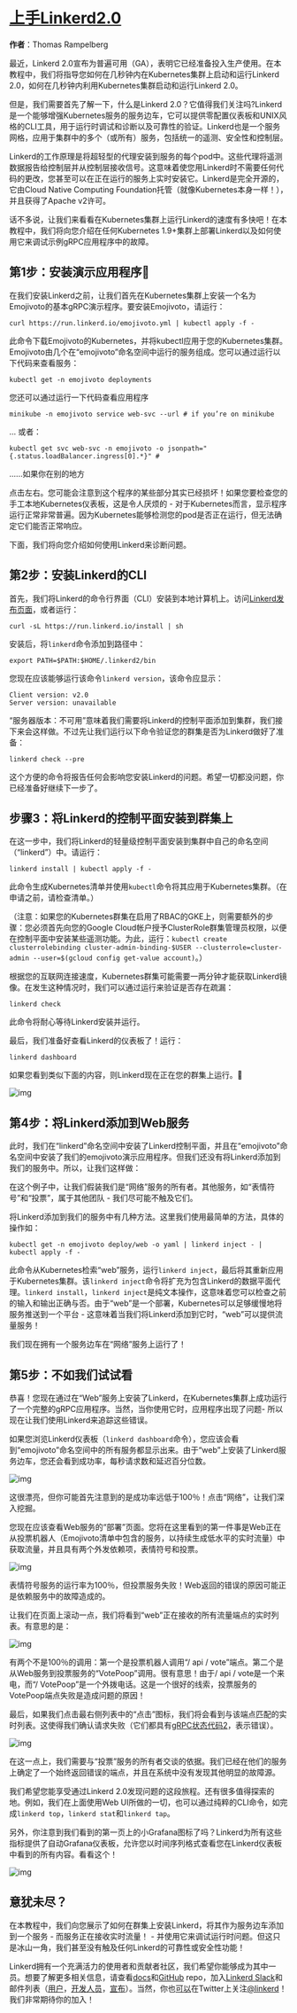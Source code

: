 # [上手Linkerd2.0](<https://kubernetes.io/blog/2018/09/18/hands-on-with-linkerd-2.0/>)

**作者**：Thomas Rampelberg

最近，Linkerd 2.0宣布为普遍可用（GA），表明它已经准备投入生产使用。在本教程中，我们将指导您如何在几秒钟内在Kubernetes集群上启动和运行Linkerd 2.0，如何在几秒钟内利用Kubernetes集群启动和运行Linkerd 2.0。

但是，我们需要首先了解一下，什么是Linkerd 2.0？它值得我们关注吗?Linkerd是一个能够增强Kubernetes服务的服务边车，它可以提供零配置仪表板和UNIX风格的CLI工具，用于运行时调试和诊断以及可靠性的验证。Linkerd也是一个服务网格，应用于集群中的多个（或所有）服务，包括统一的遥测、安全性和控制层。 

Linkerd的工作原理是将超轻型的代理安装到服务的每个pod中。这些代理将遥测数据报告给控制层并从控制层接收信号。这意味着使您用Linkerd时不需要任何代码的更改，您甚至可以在正在运行的服务上实时安装它。Linkerd是完全开源的，它由Cloud Native Computing Foundation托管（就像Kubernetes本身一样！），并且获得了Apache v2许可。

话不多说，让我们来看看在Kubernetes集群上运行Linkerd的速度有多快吧！在本教程中，我们将向您介绍在任何Kubernetes 1.9+集群上部署Linkerd以及如何使用它来调试示例gRPC应用程序中的故障。

## 第1步：安装演示应用程序🚀

在我们安装Linkerd之前，让我们首先在Kubernetes集群上安装一个名为Emojivoto的基本gRPC演示程序。要安装Emojivoto，请运行：

```
curl https://run.linkerd.io/emojivoto.yml | kubectl apply -f -
```

此命令下载Emojivoto的Kubernetes，并将kubectl应用于您的Kubernetes集群。Emojivoto由几个在“emojivoto”命名空间中运行的服务组成。您可以通过运行以下代码来查看服务：

```
kubectl get -n emojivoto deployments
```

您还可以通过运行一下代码查看应用程序

```
minikube -n emojivoto service web-svc --url # if you’re on minikube
```

… 或者：

```
kubectl get svc web-svc -n emojivoto -o jsonpath="{.status.loadBalancer.ingress[0].*}" #
```

......如果你在别的地方

点击左右。您可能会注意到这个程序的某些部分其实已经损坏！如果您要检查您的手工本地Kubernetes仪表板，这是令人厌烦的 - 对于Kubernetes而言，显示程序运行正常非常普遍。因为Kubernetes能够检测您的pod是否正在运行，但无法确定它们能否正常响应。

下面，我们将向您介绍如何使用Linkerd来诊断问题。

## 第2步：安装Linkerd的CLI

首先，我们将Linkerd的命令行界面（CLI）安装到本地计算机上。访问[Linkerd发布页面](https://github.com/linkerd/linkerd2/releases/)，或者运行：

```
curl -sL https://run.linkerd.io/install | sh
```

安装后，将`linkerd`命令添加到路径中：

```
export PATH=$PATH:$HOME/.linkerd2/bin
```

您现在应该能够运行该命令`linkerd version`，该命令应显示：

```
Client version: v2.0
Server version: unavailable
```

“服务器版本：不可用”意味着我们需要将Linkerd的控制平面添加到集群，我们接下来会这样做。不过先让我们运行以下命令验证您的群集是否为Linkerd做好了准备：

```
linkerd check --pre
```

这个方便的命令将报告任何会影响您安装Linkerd的问题。希望一切都没问题，你已经准备好继续下一步了。

## 步骤3：将Linkerd的控制平面安装到群集上

在这一步中，我们将Linkerd的轻量级控制平面安装到集群中自己的命名空间（“linkerd”）中。请运行：

```
linkerd install | kubectl apply -f -
```

此命令生成Kubernetes清单并使用`kubectl`命令将其应用于Kubernetes集群。（在申请之前，请检查清单。）

（注意：如果您的Kubernetes群集在启用了RBAC的GKE上，则需要额外的步骤：您必须首先向您的Google Cloud帐户授予ClusterRole群集管理员权限，以便在控制平面中安装某些遥测功能。为此，运行：`kubectl create clusterrolebinding cluster-admin-binding-$USER --clusterrole=cluster-admin --user=$(gcloud config get-value account)`。）

根据您的互联网连接速度，Kubernetes群集可能需要一两分钟才能获取Linkerd镜像。在发生这种情况时，我们可以通过运行来验证是否存在疏漏：

```
linkerd check
```

此命令将耐心等待Linkerd安装并运行。

最后，我们准备好查看Linkerd的仪表板了！运行：

```
linkerd dashboard
```

如果您看到类似下面的内容，则Linkerd现在正在您的群集上运行。🎉



![img](https://d33wubrfki0l68.cloudfront.net/0b1a1f9993f9ccbc091285011600b2a63e0ef8fe/3eb1d/images/blog/2018-09-18-2018-linkerd-2.0/1-dashboard.png)



## 第4步：将Linkerd添加到Web服务

此时，我们在“linkerd”命名空间中安装了Linkerd控制平面，并且在“emojivoto”命名空间中安装了我们的emojivoto演示应用程序。但我们还没有将Linkerd添加到我们的服务中。所以，让我们这样做：

在这个例子中，让我们假装我们是“网络”服务的所有者。其他服务，如“表情符号”和“投票”，属于其他团队 - 我们尽可能不触及它们。

将Linkerd添加到我们的服务中有几种方法。这里我们使用最简单的方法，具体的操作如：

```
kubectl get -n emojivoto deploy/web -o yaml | linkerd inject - | kubectl apply -f -
```

此命令从Kubernetes检索“web”服务，运行`linkerd inject`，最后将其重新应用于Kubernetes集群。该`linkerd inject`命令将扩充为包含Linkerd的数据平面代理。`linkerd install`，`linkerd inject`是纯文本操作，这意味着您可以检查之前的输入和输出正确与否。由于“web”是一个部署，Kubernetes可以足够缓慢地将服务推送到一个平台 - 这意味着当我们将Linkerd添加到它时，“web”可以提供流量服务！

我们现在拥有一个服务边车在“网络”服务上运行了！

## 第5步：不如我们试试看

恭喜！您现在通过在“Web”服务上安装了Linkerd，在Kubernetes集群上成功运行了一个完整的gRPC应用程序。当然，当你使用它时，应用程序出现了问题- 所以现在让我们使用Linkerd来追踪这些错误。

如果您浏览Linkerd仪表板（`linkerd dashboard`命令），您应该会看到“emojivoto”命名空间中的所有服务都显示出来。由于“web”上安装了Linkerd服务边车，您还会看到成功率，每秒请求数和延迟百分位数。



![img](https://d33wubrfki0l68.cloudfront.net/4568f67a862883f5edc6eab23e17fc013c161c73/49354/images/blog/2018-09-18-2018-linkerd-2.0/2-web-overview.png)



这很漂亮，但你可能首先注意到的是成功率远低于100％！点击“网络”，让我们深入挖掘。

您现在应该查看Web服务的“部署”页面。您将在这里看到的第一件事是Web正在从投票机器人（Emojivoto清单中包含的服务，以持续生成低水平的实时流量）中获取流量，并且具有两个外发依赖项，表情符号和投票。



![img](https://d33wubrfki0l68.cloudfront.net/230de289f5759d221f1423a8fd3cf6cf4210fb4a/91c8f/images/blog/2018-09-18-2018-linkerd-2.0/3-web-detail.png)



表情符号服务的运行率为100％，但投票服务失败！Web返回的错误的原因可能正是依赖服务中的故障造成的。

让我们在页面上滚动一点，我们将看到“web”正在接收的所有流量端点的实时列表。有意思的是：



![img](https://d33wubrfki0l68.cloudfront.net/5cb45bea9fea0cbeda4b09e4d8be1bb30391cff7/085c8/images/blog/2018-09-18-2018-linkerd-2.0/4-web-top.png)



有两个不是100％的调用：第一个是投票机器人调用“/ api / vote”端点。第二个是从Web服务到投票服务的“VotePoop”调用。很有意思！由于/ api / vote是一个来电，而“/ VotePoop”是一个外拨电话。这是一个很好的线索，投票服务的VotePoop端点失败是造成问题的原因！

最后，如果我们点击最右侧列表中的“点击”图标，我们将会看到与该端点匹配的实时列表。这使得我们确认请求失败（它们都具有[gRPC状态代码2](https://godoc.org/google.golang.org/grpc/codes#Code)，表示错误）。



![img](https://d33wubrfki0l68.cloudfront.net/83f4729b0db4a9e4f15bebc3ccf3a50c15d1db49/5b199/images/blog/2018-09-18-2018-linkerd-2.0/5-web-tap.png)



在这一点上，我们需要与“投票”服务的所有者交谈的依据。我们已经在他们的服务上确定了一个始终返回错误的端点，并且在系统中没有发现其他明显的故障源。

我们希望您能享受通过Linkerd 2.0发现问题的这段旅程。还有很多值得探索的地。例如，我们在上面使用Web UI所做的一切，也可以通过纯粹的CLI命令，如完成`linkerd top`，`linkerd stat`和`linkerd tap`。

另外，你注意到我们看到的第一页上的小Grafana图标了吗？Linkerd为所有这些指标提供了自动Grafana仪表板，允许您以时间序列格式查看您在Linkerd仪表板中看到的所有内容。看看这个！



![img](https://d33wubrfki0l68.cloudfront.net/02e67f209ddf00822f1af3fb73cfadf59958fcfa/51869/images/blog/2018-09-18-2018-linkerd-2.0/6-grafana.png)



## 意犹未尽？

在本教程中，我们向您展示了如何在群集上安装Linkerd，将其作为服务边车添加到一个服务 - 而服务正在接收实时流量！ - 并使用它来调试运行时问题。但这只是冰山一角，我们甚至没有触及任何Linkerd的可靠性或安全性功能！

Linkerd拥有一个充满活力的使用者和贡献者社区，我们希望你能够成为其中一员。想要了解更多相关信息，请查看[docs](https://linkerd.io/docs)和[GitHub](https://github.com/linkerd/linkerd) repo，加入[Linkerd Slack](https://slack.linkerd.io/)和邮件列表（[用户](https://lists.cncf.io/g/cncf-linkerd-users)，[开发人员](https://lists.cncf.io/g/cncf-linkerd-dev)，[宣布](https://lists.cncf.io/g/cncf-linkerd-announce)）。当然，你也[可以](https://twitter.com/linkerd)在Twitter上关注[@linkerd](https://twitter.com/linkerd)！我们非常期待你的加入！

